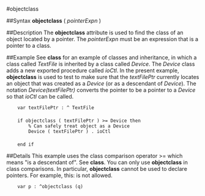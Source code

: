 
#objectclass

##Syntax
**objectclass** ( _pointerExpn_ )



##Description
The **objectclass** attribute is used to find the class of an object located by a pointer. The _pointerExpn_ must be an expression that is a pointer to a class.



##Example
See **class** for an example of classes and inheritance, in which a class called _TextFile_ is inherited by a class called _Device_. The _Device_ class adds a new exported procedure called _ioCtl_. In the present example, **objectclass** is used to test to make sure that the _textFilePtr_ currently locates an object that was created as a _Device_ (or as a descendant of _Device_). The notation _Device(textFilePtr)_ converts the pointer to be a pointer to a _Device_ so that _ioCtl_ can be called.


        var textFilePtr : ^ TextFile
        
        if objectclass ( textFilePtr ) >= Device then
            % Can safely treat object as a Device
            Device ( textFilePtr ) . ioCtl
            
        end if
##Details
This example uses the class comparison operator >= which means "is a descendant of". See **class**.
You can only use **objectclass**  in class comparisons. In particular, **objectclass** cannot be used to declare pointers. For example, this: 
is not allowed.


        var p : ^objectclass (q)
